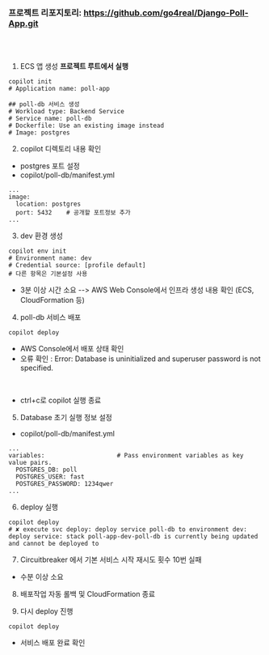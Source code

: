 ### 프로젝트 리포지토리: https://github.com/go4real/Django-Poll-App.git
<br/><br/>
1. ECS 앱 생성  __프로젝트 루트에서 실행__
```
copilot init
# Application name: poll-app

## poll-db 서비스 생성
# Workload type: Backend Service
# Service name: poll-db
# Dockerfile: Use an existing image instead
# Image: postgres
```

2. copilot 디렉토리 내용 확인
+ postgres 포트 설정 
+ copilot/poll-db/manifest.yml

```
...
image:
  location: postgres
  port: 5432    # 공개할 포트정보 추가
...
```

3. dev 환경 생성
```
copilot env init 
# Environment name: dev
# Credential source: [profile default]
# 다른 항목은 기본설정 사용
```
+ 3분 이상 시간 소요  --> AWS Web Console에서 인프라 생성 내용 확인 (ECS, CloudFormation 등)

4. poll-db 서비스 배포 
```
copilot deploy
```
+ AWS Console에서 배포 상태 확인
+ 오류 확인 : Error: Database is uninitialized and superuser password is not specified.	

<br/>

+ ctrl+c로 copilot 실행 종료

5. Database 초기 실행 정보 설정
+ copilot/poll-db/manifest.yml
```
...
variables:                    # Pass environment variables as key value pairs.
  POSTGRES_DB: poll
  POSTGRES_USER: fast
  POSTGRES_PASSWORD: 1234qwer
...
```

6. deploy 실행 
```
copilot deploy
# ✘ execute svc deploy: deploy service poll-db to environment dev: deploy service: stack poll-app-dev-poll-db is currently being updated and cannot be deployed to
```

7. Circuitbreaker 에서 기본 서비스 시작 재시도 횟수 10번 실패
+ 수분 이상 소요

8. 배포작업 자동 롤백 및 CloudFormation 종료 

9. 다시 deploy 진행
```
copilot deploy
```
+ 서비스 배포 완료 확인 
